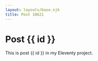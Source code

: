 ```yaml
---
layout: layouts/base.njk
title: Post 10621
---
```


# Post {{ id }}

This is post {{ id }} in my Eleventy project.
